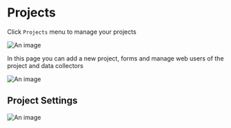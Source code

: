 # Projects

Click `Projects` menu to manage your projects

![An image](/images/s4-ProjectsMenu.png)

In this page you can add a new project, forms and manage web users of the project and data collectors

![An image](/images/s4-Projects.png)

## Project Settings

![An image](/images/s4-ProjectSettings.png)